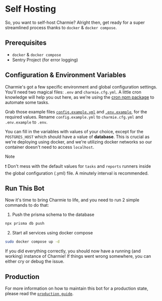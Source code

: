 # Self Hosting

So, you want to self-host Charmie? Alright then, get ready for a super streamlined process thanks to `docker` & `docker compose`.

## Prerequisites

- `docker` & `docker compose`
- Sentry Project (for error logging)

## Configuration & Environment Variables

Charmie's got a few specific environment and global configuration settings. You'll need two magical files: `.env` and `charmie.cfg.yml`. A little cron knowledge will help you out here, as we're using the [cron npm package](https://www.npmjs.com/package/cron) to automate some tasks.

Grab those example files [`config.example.yml`](/config.example.yml) and [`.env.example`](/.env.example), for the required values. Rename `config.example.yml` to `charmie.cfg.yml` and `.env.example` to `.env`.

You can fill in the variables with values of your choice, except for the `POSTGRES_HOST` which should have a value of **database**. This is crucial as we're deploying using docker, and we're utilizing docker networks so our container doesn't need to access `localhost`.

> [!NOTE]
> ❗ Don't mess with the default values for `tasks` and `reports` runners inside the global configuration (.yml) file. A minutely interval is recommended.

## Run This Bot

Now it's time to bring Charmie to life, and you need to run 2 simple commands to do that:

1. Push the prisma schema to the database

```bash
npx prisma db push
```

2. Start all services using docker compose

```bash
sudo docker compose up -d
```

If you did everything correctly, you should now have a running (and working) instance of Charmie!
If things went wrong somewhere, you can either cry or debug the issue.

## Production

For more information on how to maintain this bot for a production state, please read the [`production guide`](/documentation/Production.md).
